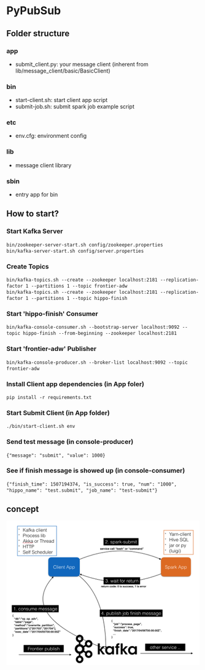 # PyPubSub

## Folder structure
### app
* submit_client.py: your message client (inherent from lib/message_client/basic/BasicClient)

### bin
* start-client.sh: start client app script
* submit-job.sh: submit spark job example script

### etc
* env.cfg: environment config

### lib
* message client library

### sbin
* entry app for bin

## How to start?
### Start Kafka Server
```
bin/zookeeper-server-start.sh config/zookeeper.properties
bin/kafka-server-start.sh config/server.properties
```

### Create Topics
```
bin/kafka-topics.sh --create --zookeeper localhost:2181 --replication-factor 1 --partitions 1 --topic frontier-adw
bin/kafka-topics.sh --create --zookeeper localhost:2181 --replication-factor 1 --partitions 1 --topic hippo-finish
```

### Start 'hippo-finish' Consumer
```
bin/kafka-console-consumer.sh --bootstrap-server localhost:9092 --topic hippo-finish --from-beginning --zookeeper localhost:2181

```

### Start 'frontier-adw' Publisher
```
bin/kafka-console-producer.sh --broker-list localhost:9092 --topic frontier-adw
```

### Install Client app dependencies (in App foler)
```
pip install -r requirements.txt
```

### Start Submit Client (in App folder)
```
./bin/start-client.sh env
```

### Send test message (in console-producer)
```
{"message": "submit", "value": 1000}
```

### See if finish message is showed up (in console-consumer)
```
{"finish_time": 1507194374, "is_success": true, "num": "1000", "hippo_name": "test.submit", "job_name": "test-submit"}
```

## concept
![Batch-ETL Service](res/batch-etl-service.png)
